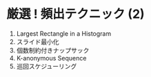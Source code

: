 # 厳選 ! 頻出テクニック (2)

1. Largest Rectangle in a Histogram
2. スライド最小化
3. 個数制約付きナップサック
4. K-anonymous Sequence
5. 巡回スケジューリング